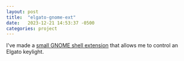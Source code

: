 ```yaml
---
layout: post
title:  "elgato-gnome-ext"
date:   2023-12-21 14:53:37 -0500
categories: project
---
```

I've made a [small GNOME shell extension](https://github.com/misslivirose/elgato-gnome-ext) that allows me to control an Elgato keylight.